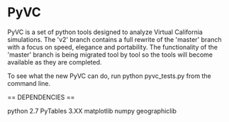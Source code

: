 PyVC
====

PyVC is a set of python tools designed to analyze Virtual California
simulations. The 'v2' branch contains a full rewrite of the 'master' branch with 
a focus on speed, elegance and portability. The functionality of the 'master' 
branch is being migrated tool by tool so the tools will become available as they
are completed.

To see what the new PyVC can do, run python pyvc_tests.py from the command line.

== DEPENDENCIES ==

python 2.7 
PyTables 3.XX
matplotlib 
numpy 
geographiclib
